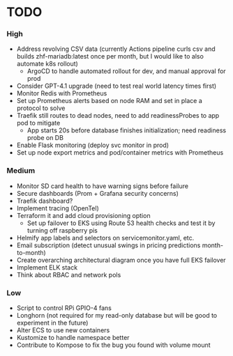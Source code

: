 # TODO

### High 
- Address revolving CSV data (currently Actions pipeline curls csv and builds zhf-mariadb:latest once per month, but I would like to also automate k8s rollout)
    - ArgoCD to handle automated rollout for dev, and manual approval for prod
- Consider GPT-4.1 upgrade (need to test real world latency times first)
- Monitor Redis with Prometheus
- Set up Prometheus alerts based on node RAM and set in place a protocol to solve
- Traefik still routes to dead nodes, need to add readinessProbes to app pod to mitigate
    - App starts 20s before database finishes initialization; need readiness probe on DB
- Enable Flask monitoring (deploy svc monitor in prod)
- Set up node export metrics and pod/container metrics with Prometheus 

### Medium
- Monitor SD card health to have warning signs before failure
- Secure dashboards (Prom + Grafana security concerns)
- Traefik dashboard?
- Implement tracing (OpenTel)
- Terraform it and add cloud provisioning option
    - Set up failover to EKS using Route 53 health checks and test it by turning off raspberry pis
- Helmify app labels and selectors on servicemonitor.yaml, etc. 
- Email subscription (detect unusual swings in pricing predictions month-to-month)
- Create overarching architectural diagram once you have full EKS failover
- Implement ELK stack
- Think about RBAC and network pols

### Low
- Script to control RPi GPIO-4 fans
- Longhorn (not required for my read-only database but will be good to experiment in the future)
- Alter ECS to use new containers
- Kustomize to handle namespace better
- Contribute to Kompose to fix the bug you found with volume mount
